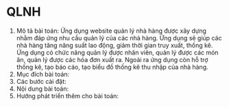 # QLNH
1. Mô tả bài toán:
Ứng dụng website quản lý nhà hàng được xây dựng nhằm đáp ứng nhu cầu quản lý của các nhà hàng.
Ứng dụng sẽ giúp các nhà hàng tăng năng suất lao động, giảm thời gian truy xuất, thống kê.
Ứng dụng có chức năng quản lý được nhân viên, quản lý được các món ăn, quản lý được các hóa đơn xuất ra.
Ngoài ra ứng dụng còn hỗ trợ thống kê, tạo báo cáo, tạo biểu đồ thống kê thu nhập của nhà hàng.
2. Mục đích bài toán:
3. Các bước cài đặt:
4. Nội dung bài toán:
5. Hướng phát triển thêm cho bài toán:
